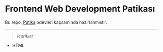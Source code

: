 # Frontend Web Development Patikası
Bu repo, [Patika](https://patika.dev) odevleri kapsamında hazırlanmıstır.
- - -
> *Icerikler*
* HTML